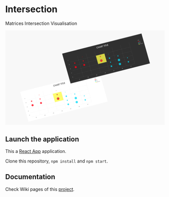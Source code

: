 # Intersection
Matrices Intersection Visualisation

![matrix](https://github.com/mariton/Intersection/blob/master/public/intersection%20chart.png)

## Launch the application

This a [React App](https://reactjs.org/docs/create-a-new-react-app.html) application.

Clone this repository, `npm install` and `npm start`.


## Documentation

Check Wiki pages of this [project](https://github.com/mariton/Intersection/wiki).

